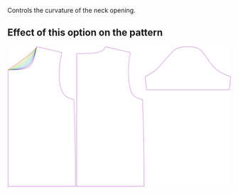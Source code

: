 Controls the curvature of the neck opening.

## Effect of this option on the pattern

![This image shows the effect of this option by superimposing several variants that have a different value for this option](teagan_necklinebend_sample.svg "Effect of this option on the pattern")
